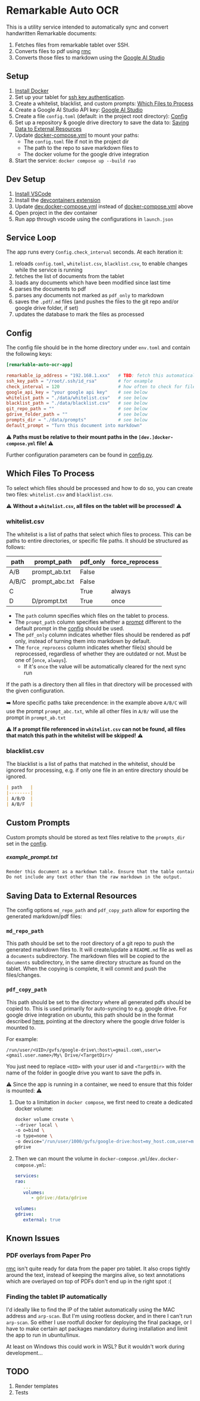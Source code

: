 # Remarkable Auto OCR

This is a utility service intended to automatically sync and convert handwritten Remarkable documents:

1. Fetches files from remarkable tablet over SSH.
1. Converts files to pdf using [rmc](https://github.com/ricklupton/rmc)
1. Converts those files to markdown using the [Google AI Studio](https://aistudio.google.com/)

## Setup

1. [Install Docker](https://docs.docker.com/engine/install/)
1. Set up your tablet for [ssh key authentication](https://remarkable.guide/guide/access/ssh.html).
1. Create a whitelist, blacklist, and custom prompts: [Which Files to Process](#which-files-to-process)
1. Create a Google AI Studio API key: [Google AI Studio](https://aistudio.google.com/apikey)
1. Create a file `config.toml` (default: in the project root directory): [Config](#config)
1. Set up a repository & google drive directory to save the data to:
   [Saving Data to External Resources](#saving-data-to-external-resources)
1. Update [docker-compose.yml](./docker-compose.yml) to mount your paths:
   - The `config.toml` file if not in the project dir
   - The path to the repo to save markdown files to
   - The docker volume for the google drive integration
1. Start the service: `docker compose up --build rao`

## Dev Setup

1. [Install VSCode](https://code.visualstudio.com/download)
1. Install the [devcontainers extension](https://code.visualstudio.com/docs/devcontainers/containers)
1. Update [dev.docker-compose.yml](./dev.docker-compose.yml) instead of [docker-compose.yml](./docker-compose.yml) above
1. Open project in the dev container
1. Run app through vscode using the configurations in `launch.json`

## Service Loop

The app runs every `Config.check_interval` seconds. At each iteration it:

1. reloads `config.toml`, `whitelist.csv`, `blacklist.csv`, to enable changes while the service is running
1. fetches the list of documents from the tablet
1. loads any documents which have been modified since last time
1. parses the documents to pdf
1. parses any documents not marked as `pdf_only` to markdown
1. saves the `.pdf`/`.md` files (and pushes the files to the git repo and/or google drive folder, if set)
1. updates the database to mark the files as processed

## Config

The config file should be in the home directory under `env.toml` and contain the following keys:

```toml
[remarkable-auto-ocr-app]

remarkable_ip_address = "192.168.1.xxx"   # TBD: fetch this automatically
ssh_key_path = "/root/.ssh/id_rsa"        # for example
check_interval = 120                      # how often to check for files to sync
google_api_key = "your google api key"    # see below
whitelist_path = "./data/whitelist.csv"   # see below
blacklist_path = "./data/blacklist.csv"   # see below
git_repo_path = ""                        # see below
gdrive_folder_path = ""                   # see below
prompts_dir = "./data/prompts"            # see below
default_prompt = "Turn this document into markdown"
```

⚠️ **Paths must be relative to their mount paths in the `[dev.]docker-compose.yml` file!** ⚠️

Further configuration parameters can be found in [config.py](/src/config.py).

## Which Files To Process

To select which files should be processed and how to do so, you can create two files: `whitelist.csv` and
`blacklist.csv`.

⚠️ **Without a `whitelist.csv`, all files on the tablet will be processed!** ⚠️

### whitelist.csv

The whitelist is a list of paths that select which files to process. This can be paths to entire directories, or
specific file paths. It should be structured as follows:

| path  | prompt_path    | pdf_only | force_reprocess |
| ----- | -------------- | -------- | --------------- |
| A/B   | prompt_ab.txt  | False    |                 |
| A/B/C | prompt_abc.txt | False    |                 |
| C     |                | True     | always          |
| D     | D/prompt.txt   | True     | once            |

- The `path` column specifies which files on the tablet to process.
- The `prompt_path` column specifies whether a [prompt](#custom-prompts) different to the default prompt in the
  [config](#config) should be used.
- The `pdf_only` column indicates whether files should be rendered as pdf only, instead of turning them into markdown by
  default.
- The `force_reprocess` column indicates whether file(s) should be reprocessed, regardless of whether they are outdated
  or not. Must be one of \[`once`, `always`\].
  - If it's `once` the value will be automatically cleared for the next sync run

If the path is a directory then all files in that directory will be processed with the given configuration.

➡️ More specific paths take precendence: in the example above `A/B/C` will use the prompt `prompt_abc.txt`, while all
other files in `A/B/` will use the prompt in `prompt_ab.txt`

⚠️ **If a prompt file referenced in `whitelist.csv` can not be found, all files that match this path in the whitelist
will be skipped!** ⚠️

### blacklist.csv

The blacklist is a list of paths that matched in the whitelist, should be ignored for processing, e.g. if only one file
in an entire directory should be ignored.

```markdown
| path   |
|--------|
| A/B/D  |
| A/B/F  |
```

## Custom Prompts

Custom prompts should be stored as text files relative to the `prompts_dir` set in the [config](#config).

##### *example_prompt.txt*

```txt
Render this document as a markdown table. Ensure that the table contains columns `A`, `B`, and `C`.
Do not include any text other than the raw markdown in the output.
```

## Saving Data to External Resources

The config options `md_repo_path` and `pdf_copy_path` allow for exporting the generated markdown/pdf files:

### `md_repo_path`

This path should be set to the root directory of a git repo to push the generated markdown files to. It will
create/update a `README.md` file as well as a `documents` subdirectory. The markdown files will be copied to the
`documents` subdirectory, in the same directory structure as found on the tablet. When the copying is complete, it will
commit and push the files/changes.

### `pdf_copy_path`

This path should be set to the directory where all generated pdfs should be copied to. This is used primarily for
auto-syncing to e.g. google drive. For google drive integration on ubuntu, this path should be in the format described
[here](https://askubuntu.com/a/1336612), pointing at the directory where the google drive folder is mounted to.

For example:

```text
/run/user/<UID>/gvfs/google-drive\:host\=gmail.com\,user\=<gmail.user.name>/My\ Drive/<TargetDir>/
```

You just need to replace `<UID>` with your user id and `<TargetDir>` with the name of the folder in google drive you
want to save the pdfs in.

⚠️ Since the app is running in a container, we need to ensure that this folder is mounted: ⚠️

1. Due to a limitation in `docker compose`, we first need to create a dedicated docker volume:
   ```sh
   docker volume create \
   --driver local \
   -o o=bind \
   -o type=none \
   -o device="/run/user/1000/gvfs/google-drive:host=my_host.com,user=my.username/" \
   gdrive
   ```
1. Then we can mount the volume in `docker-compose.yml`/`dev.docker-compose.yml`:
   ```yaml
   services:
   rao:
      ...
      volumes:
         - gdrive:/data/gdrive

   volumes:
   gdrive:
      external: true
   ```

## Known Issues

### PDF overlays from Paper Pro

[rmc](https://github.com/ricklupton/rmc) isn't quite ready for data from the paper pro tablet. It also crops tightly
around the text, instead of keeping the margins alive, so text annotations which are overlayed on top of PDFs don't end
up in the right spot :(

### Finding the tablet IP automatically

I'd ideally like to find the IP of the tablet automatically using the MAC address and `arp-scan`. But I'm using rootless
docker, and in there I can't run `arp-scan`. So either I use rootfull docker for deploying the final package, or I have
to make certain apt packages mandatory during installation and limit the app to run in ubuntu/linux.

At least on Windows this could work in WSL? But it wouldn't work during development...

## TODO

1. Render templates
1. Tests
